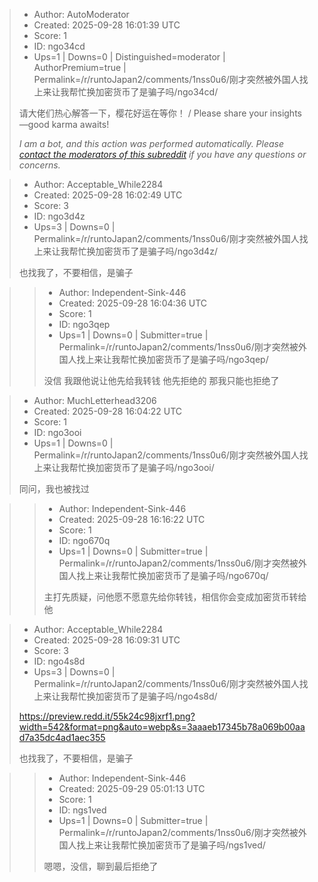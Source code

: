 > - Author: AutoModerator
> - Created: 2025-09-28 16:01:39 UTC
> - Score: 1
> - ID: ngo34cd
> - Ups=1 | Downs=0 | Distinguished=moderator | AuthorPremium=true | Permalink=/r/runtoJapan2/comments/1nss0u6/刚才突然被外国人找上来让我帮忙换加密货币了是骗子吗/ngo34cd/
>
> 请大佬们热心解答一下，樱花好运在等你！ / Please share your insights—good karma awaits!
> 
> 
> *I am a bot, and this action was performed automatically. Please [contact the moderators of this subreddit](/message/compose/?to=/r/runtoJapan2) if you have any questions or concerns.*

> - Author: Acceptable_While2284
> - Created: 2025-09-28 16:02:49 UTC
> - Score: 3
> - ID: ngo3d4z
> - Ups=3 | Downs=0 | Permalink=/r/runtoJapan2/comments/1nss0u6/刚才突然被外国人找上来让我帮忙换加密货币了是骗子吗/ngo3d4z/
>
> 也找我了，不要相信，是骗子

>> - Author: Independent-Sink-446
>> - Created: 2025-09-28 16:04:36 UTC
>> - Score: 1
>> - ID: ngo3qep
>> - Ups=1 | Downs=0 | Submitter=true | Permalink=/r/runtoJapan2/comments/1nss0u6/刚才突然被外国人找上来让我帮忙换加密货币了是骗子吗/ngo3qep/
>>
>> 没信
>> 我跟他说让他先给我转钱
>> 他先拒绝的
>> 那我只能也拒绝了

> - Author: MuchLetterhead3206
> - Created: 2025-09-28 16:04:22 UTC
> - Score: 1
> - ID: ngo3ooi
> - Ups=1 | Downs=0 | Permalink=/r/runtoJapan2/comments/1nss0u6/刚才突然被外国人找上来让我帮忙换加密货币了是骗子吗/ngo3ooi/
>
> 同问，我也被找过

>> - Author: Independent-Sink-446
>> - Created: 2025-09-28 16:16:22 UTC
>> - Score: 1
>> - ID: ngo670q
>> - Ups=1 | Downs=0 | Submitter=true | Permalink=/r/runtoJapan2/comments/1nss0u6/刚才突然被外国人找上来让我帮忙换加密货币了是骗子吗/ngo670q/
>>
>> 主打先质疑，问他愿不愿意先给你转钱，相信你会变成加密货币转给他

> - Author: Acceptable_While2284
> - Created: 2025-09-28 16:09:31 UTC
> - Score: 3
> - ID: ngo4s8d
> - Ups=3 | Downs=0 | Permalink=/r/runtoJapan2/comments/1nss0u6/刚才突然被外国人找上来让我帮忙换加密货币了是骗子吗/ngo4s8d/
>
> https://preview.redd.it/55k24c98jxrf1.png?width=542&format=png&auto=webp&s=3aaaeb17345b78a069b00aad7a35dc4ad1aec355
> 
> 也找我了，不要相信，是骗子

>> - Author: Independent-Sink-446
>> - Created: 2025-09-29 05:01:13 UTC
>> - Score: 1
>> - ID: ngs1ved
>> - Ups=1 | Downs=0 | Submitter=true | Permalink=/r/runtoJapan2/comments/1nss0u6/刚才突然被外国人找上来让我帮忙换加密货币了是骗子吗/ngs1ved/
>>
>> 嗯嗯，没信，聊到最后拒绝了
